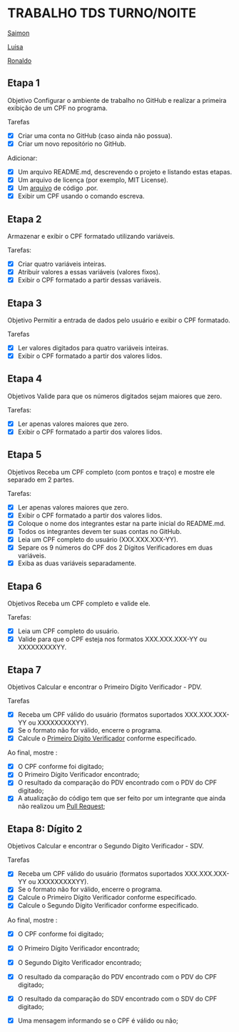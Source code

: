# TRABALHO TDS TURNO/NOITE 

[Saimon](https://github.com/SaimonCostaCamilo)

[Luisa](https://github.com/luisabieniek)

[Ronaldo](https://github.com/ronaldodeschain)


## Etapa 1
Objetivo
Configurar o ambiente de trabalho no GitHub e realizar a primeira exibição de um CPF no programa.

Tarefas
- [X] Criar uma conta no GitHub (caso ainda não possua).
- [X] Criar um novo repositório no GitHub.
      
 Adicionar: 
- [X] Um arquivo README.md, descrevendo o projeto e listando estas etapas.
- [X] Um arquivo de licença (por exemplo, MIT License).
- [X] Um [arquivo](https://github.com/SaimonCostaCamilo/Projeto-Verificador-de-CPF/blob/main/cpf.por) de código .por.     
- [X] Exibir um CPF usando o comando escreva. 
## Etapa 2
Armazenar e exibir o CPF formatado utilizando variáveis.

Tarefas:
- [X] Criar quatro variáveis inteiras.
- [X] Atribuir valores a essas variáveis (valores fixos).
- [X] Exibir o CPF formatado a partir dessas variáveis.
## Etapa 3
Objetivo
Permitir a entrada de dados pelo usuário e exibir o CPF formatado.

Tarefas
- [X] Ler valores digitados para quatro variáveis inteiras.
- [X] Exibir o CPF formatado a partir dos valores lidos.
## Etapa 4
Objetivos
Valide para que os números digitados sejam maiores que zero.

Tarefas:
- [X] Ler apenas valores maiores que zero.
- [X] Exibir o CPF formatado a partir dos valores lidos.
## Etapa 5
Objetivos
Receba um CPF completo (com pontos e traço) e mostre ele separado em 2 partes.

Tarefas: 
- [X] Ler apenas valores maiores que zero.
- [X] Exibir o CPF formatado a partir dos valores lidos.
- [X] Coloque o nome dos integrantes estar na parte inicial do README.md.
- [X] Todos os integrantes devem ter suas contas no GitHub.
- [X] Leia um CPF completo do usuário (XXX.XXX.XXX-YY).
- [X] Separe os 9 números do CPF dos 2 Dígitos Verificadores em duas variáveis.
- [X] Exiba as duas variáveis separadamente.
## Etapa 6
Objetivos
Receba um CPF completo e valide ele.

Tarefas:
- [X] Leia um CPF completo do usuário.
- [X] Valide para que o CPF esteja nos formatos XXX.XXX.XXX-YY ou XXXXXXXXXYY.

## Etapa 7 
Objetivos
Calcular e encontrar o Primeiro Dígito Verificador - PDV.

Tarefas
- [X] Receba um CPF válido do usuário (formatos suportados XXX.XXX.XXX-YY ou XXXXXXXXXYY).
- [X] Se o formato não for válido, encerre o programa.
- [X] Calcule o [Primeiro Dígito Verificador](https://github.com/ronaldodeschain/tds-senac-tech/blob/main/uc2-desenvolver-algoritmos/avaliacao.md#c%C3%A1lculo-do-primeiro-d%C3%ADgito) conforme especificado.
      
Ao final, mostre :

- [X] O CPF conforme foi digitado;
- [X] O Primeiro Dígito Verificador encontrado;
- [X] O resultado da comparação do PDV encontrado com o PDV do CPF digitado;
- [X] A atualização do código tem que ser feito por um integrante que ainda não realizou um [Pull Request](https://docs.github.com/pt/pull-requests/collaborating-with-pull-requests/proposing-changes-to-your-work-with-pull-requests/creating-a-pull-request-from-a-fork);

## Etapa 8: Dígito 2
Objetivos
Calcular e encontrar o Segundo Dígito Verificador - SDV.

Tarefas
- [X] Receba um CPF válido do usuário (formatos suportados XXX.XXX.XXX-YY ou XXXXXXXXXYY).
- [X] Se o formato não for válido, encerre o programa.
- [X] Calcule o Primeiro Dígito Verificador conforme especificado.
- [X] Calcule o Segundo Dígito Verificador conforme especificado.
      
Ao final, mostre :

- [X] O CPF conforme foi digitado;
- [X] O Primeiro Dígito Verificador encontrado;
- [X] O Segundo Dígito Verificador encontrado;
- [X] O resultado da comparação do PDV encontrado com o PDV do CPF digitado;
- [X] O resultado da comparação do SDV encontrado com o SDV do CPF digitado;
- [X] Uma mensagem informando se o CPF é válido ou não;


